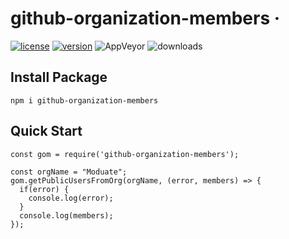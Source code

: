 # github-organization-members &middot; 

[![license](https://img.shields.io/npm/l/github-organization-members.svg)](https://github.com/moduate/github-organization-members/blob/master/LICENSE) [![version](https://img.shields.io/npm/v/github-organization-members.svg)](https://www.npmjs.com/package/github-organization-members) ![AppVeyor](https://img.shields.io/appveyor/ci/Jason-Cooke/github-organization-members.svg) ![downloads](https://img.shields.io/npm/dt/github-organization-members.svg)

## Install Package
```
npm i github-organization-members

```

## Quick Start
```
const gom = require('github-organization-members');

const orgName = "Moduate";
gom.getPublicUsersFromOrg(orgName, (error, members) => {
  if(error) {
    console.log(error);
  }
  console.log(members);
});
```
